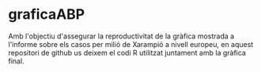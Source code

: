 # graficaABP
Amb l'objectiu d'assegurar la reproductivitat de la gràfica mostrada a l'informe sobre els casos per milió de Xarampió a nivell europeu, en aquest repositori de github us deixem el codi R utilitzat juntament amb la gràfica final.